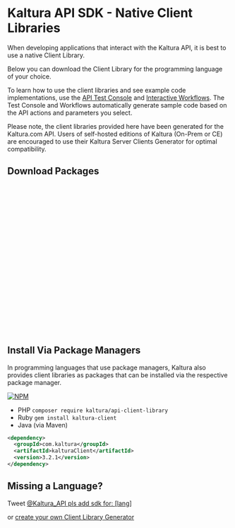 # Kaltura API SDK - Native Client Libraries

When developing applications that interact with the Kaltura API, it is best to use a native Client Library.

Below you can download the Client Library for the programming language of your choice.

To learn how to use the client libraries and see example code implementations, use the [API Test Console](/console) and [Interactive Workflows](/workflows).
The Test Console and Workflows automatically generate sample code based on the API actions and parameters you select.

Please note, the client libraries provided here have been generated for the Kaltura.com API.
Users of self-hosted editions of Kaltura (On-Prem or CE) are encouraged to use their Kaltura Server Clients Generator for optimal compatibility.

## Download Packages
<style>
.client-lib-link {
  width: 71px;
  height: 81px;
  overflow: hidden;
  margin-top: 30px;
  margin-right: 50px;
  display: inline-block;
  background-image: url(assets/img/client-libs.png);
  background-position: -70px;
}
</style>
<a class="client-lib-link php53" data-language="php53" href="http://cdnbakmi.kaltura.com/content/clientlibs/php53_22-03-2017.tar.gz" style="background-position: 0px"></a><a class="client-lib-link php5Zend" data-language="php5Zend" href="http://cdnbakmi.kaltura.com/content/clientlibs/php5Zend_22-03-2017.tar.gz" style="background-position: -142px"></a><a class="client-lib-link java" data-language="java" href="http://cdnbakmi.kaltura.com/content/clientlibs/java_22-03-2017.tar.gz" style="background-position: -213px"></a><a class="client-lib-link csharp" data-language="csharp" href="http://cdnbakmi.kaltura.com/content/clientlibs/csharp_22-03-2017.tar.gz" style="background-position: -284px"></a><a class="client-lib-link ruby" data-language="ruby" href="http://cdnbakmi.kaltura.com/content/clientlibs/ruby_22-03-2017.tar.gz" style="background-position: -355px"></a><a class="client-lib-link python" data-language="python" href="http://cdnbakmi.kaltura.com/content/clientlibs/python_22-03-2017.tar.gz" style="background-position: -426px"></a><a class="client-lib-link nodejs" data-language="nodejs" href="http://cdnbakmi.kaltura.com/content/clientlibs/node_22-03-2017.tar.gz" style="background-position: -497px"></a><a class="client-lib-link js" data-language="js" href="http://cdnbakmi.kaltura.com/content/clientlibs/ajax_22-03-2017.tar.gz" style="background-position: -568px"></a><a class="client-lib-link cli" data-language="cli" href="http://cdnbakmi.kaltura.com/content/clientlibs/cli_22-03-2017.tar.gz" style="background-position: -639px"></a><a class="client-lib-link objc" data-language="objc" href="http://cdnbakmi.kaltura.com/content/clientlibs/objc_22-03-2017.tar.gz" style="background-position: -710px"></a><a class="client-lib-link android" data-language="android" href="http://cdnbakmi.kaltura.com/content/clientlibs/android_22-03-2017.tar.gz" style="background-position: -781px"></a>
<script>
  window.jquery('.client-lib-link').click(function() {
    var lang = $(this).attr('data-language');
    mixpanel.track('client_library', {language: lang});
  })
</script>

## Install Via Package Managers
In programming languages that use package managers, Kaltura also provides
client libraries as packages that can be installed via the respective package manager.

[![NPM](https://nodei.co/npm/kaltura.png?downloads=true&downloadRank=true&stars=true)](https://nodei.co/npm/kaltura/)

* PHP `composer require kaltura/api-client-library`
* Ruby `gem install kaltura-client`
* Java (via Maven)
```xml
<dependency>
  <groupId>com.kaltura</groupId>
  <artifactId>kalturaClient</artifactId>
  <version>3.2.1</version>
</dependency>
```

## Missing a Language?
Tweet [@Kaltura_API pls add sdk for: [lang]](http://twitter.com/?status=@Kaltura_API%20pls%20add%20sdk%20for%3A%20%5Bprogramming_language%5D)

or [create your own Client Library Generator](http://www.kaltura.org/api-client-library-generator-guide)

